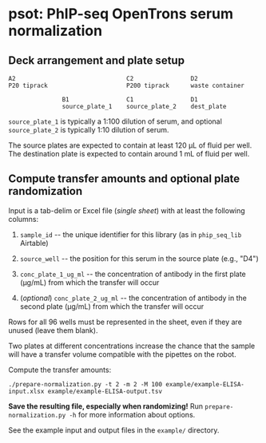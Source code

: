 # psot: PhIP-seq OpenTrons serum normalization


## Deck arrangement and plate setup

```
A2                               C2                D2
P20 tiprack                      P200 tiprack      waste container
               
               B1                C1                D1 
               source_plate_1    source_plate_2    dest_plate
```

`source_plate_1` is typically a 1:100 dilution of serum, and optional
`source_plate_2` is typically 1:10 dilution of serum.

The source plates are expected to contain at least 120 µL of fluid per well. The
destination plate is expected to contain around 1 mL of fluid per well.


## Compute transfer amounts and optional plate randomization

Input is a tab-delim or Excel file (*single sheet*) with at least the following
columns:

1.  `sample_id` -- the unique identifier for this library (as in `phip_seq_lib`
    Airtable)

2.  `source_well` -- the position for this serum in the source plate (e.g., "D4")

3.  `conc_plate_1_ug_ml` -- the concentration of antibody in the first plate
    (µg/mL) from which the transfer will occur

4.  (*optional*) `conc_plate_2_ug_ml` -- the concentration of antibody in the
    second plate (µg/mL) from which the transfer will occur

Rows for all 96 wells must be represented in the sheet, even if they are unused
(leave them blank).

Two plates at different concentrations increase the chance that the sample will
have a transfer volume compatible with the pipettes on the robot.

Compute the transfer amounts:

```
./prepare-normalization.py -t 2 -m 2 -M 100 example/example-ELISA-input.xlsx example/example-ELISA-output.tsv
```

**Save the resulting file, especially when randomizing!**  Run
`prepare-normalization.py -h` for more information about options.

See the example input and output files in the `example/` directory.
